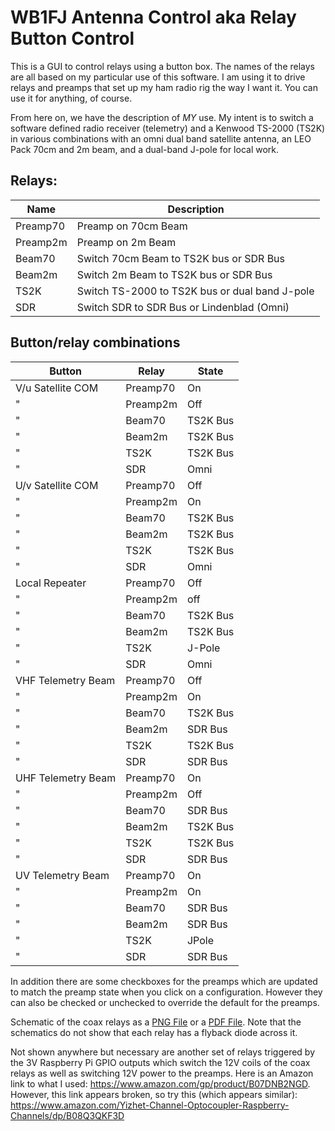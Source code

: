 
# WB1FJ Antenna Control aka Relay Button Control

This is a GUI to control relays using a button box.  The names of the relays are all based on my particular use of this software.  I am using it to drive relays and preamps that set up my ham radio rig the way I want it.  You can use it for anything, of course.

From here on, we have the description of *MY* use.  My intent is to switch a software defined radio receiver (telemetry) and a Kenwood TS-2000 (TS2K) in various combinations with an omni dual band satellite antenna, an LEO Pack 70cm and 2m beam,  and a dual-band J-pole for local work.

## Relays:
Name | Description
--------|----------
Preamp70|Preamp on 70cm Beam
Preamp2m|Preamp on 2m Beam
Beam70| Switch 70cm Beam to TS2K bus or SDR Bus
Beam2m| Switch  2m  Beam to TS2K bus or SDR Bus
TS2K| Switch TS-2000 to TS2K bus or dual band J-pole
SDR| Switch SDR to SDR Bus or Lindenblad (Omni)

## Button/relay combinations
Button                | Relay    |State
-----------|----------|----------
V/u Satellite COM |Preamp70|On
"                 |Preamp2m|Off
"			            |Beam70| TS2K Bus
"			            |Beam2m| TS2K Bus
"			            |TS2K| TS2K Bus
"			            |SDR| Omni
U/v Satellite COM |Preamp70|Off
"                 |Preamp2m|On
"			            |Beam70| TS2K Bus
"			            |Beam2m| TS2K Bus
"			            |TS2K| TS2K Bus
"			            |SDR| Omni
Local Repeater		|Preamp70|Off
"                 |Preamp2m|off
"			            |Beam70| TS2K Bus
"			            |Beam2m| TS2K Bus
"			            |TS2K| J-Pole
"			            |SDR| Omni
VHF Telemetry	Beam|Preamp70|Off
"                 |Preamp2m|On
"			            |Beam70| TS2K Bus
"			            |Beam2m| SDR Bus
"			            |TS2K| TS2K Bus
"			            |SDR| SDR Bus
UHF Telemetry	Beam|Preamp70|On
"                 |Preamp2m|Off
"			            |Beam70| SDR Bus
"			            |Beam2m| TS2K Bus
"			            |TS2K| TS2K Bus
"			            |SDR| SDR Bus
UV Telemetry    Beam|Preamp70|On
"                 |Preamp2m|On
"                                   |Beam70| SDR Bus
"                                   |Beam2m| SDR Bus
"                                   |TS2K| JPole
"                                   |SDR| SDR Bus

In addition there are some checkboxes for the preamps which are updated to
match the preamp state when you click on a configuration.  However they can
also be checked or unchecked to override the default for the preamps.

Schematic of the coax relays as a [PNG File](AntennaSwitcher.png) or a [PDF File](AntennaSwitcher.pdf).  Note that the 
schematics do not show that each relay has a flyback diode across it.

Not shown anywhere but necessary are another set of relays triggered by the 3V Raspberry Pi GPIO outputs which switch the 12V coils of the coax relays as well as switching 12V power to the preamps.  Here is an Amazon link to what I used:  https://www.amazon.com/gp/product/B07DNB2NGD.  However, this link appears broken, so try this (which appears similar):  https://www.amazon.com/Yizhet-Channel-Optocoupler-Raspberry-Channels/dp/B08Q3QKF3D

